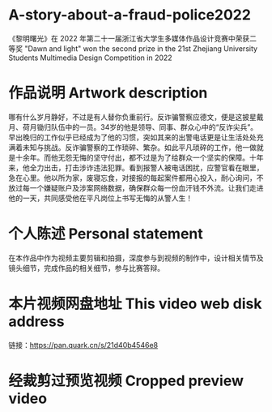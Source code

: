 # A-story-about-a-fraud-police2022

《黎明曙光》在 2022 年第二十一届浙江省大学生多媒体作品设计竞赛中荣获二等奖
"Dawn and light" won the second prize in the 21st Zhejiang University Students Multimedia Design Competition in 2022

# 作品说明 Artwork description
哪有什么岁月静好，不过是有人替你负重前行。反诈骗警察应德文，便是这披星戴月、荷月锄归队伍中的一员。34岁的他是领导、同事、群众心中的“反诈尖兵”。早出晚归的工作似乎已经成为了他的习惯，突如其来的出警电话更是让生活处处充满着未知与挑战。反诈骗警察的工作琐碎、繁杂。如此平凡琐碎的工作，他一做就是十余年。而他无怨无悔的坚守付出，都不过是为了给群众一个坚实的保障。十年来，他全力出击，打击涉诈违法犯罪。看到报警人被电话困扰，应警官看在眼里，急在心里。他以所为家，废寝忘食，对接报的每起案件都用心投入，耐心询问，不放过每一个嫌疑账户及涉案网络数据，确保群众每一份血汗钱不外流。让我们走进他的一天，共同感受他在平凡岗位上书写无悔的从警人生！

# 个人陈述 Personal statement
在本作品中作为视频主要剪辑和拍摄，深度参与到视频的制作中，设计相关情节及镜头细节，完成作品的相关细节，参与比赛答辩。

# 本片视频网盘地址 This video web disk address
链接：https://pan.quark.cn/s/21d40b4546e8

# 经裁剪过预览视频 Cropped preview video

